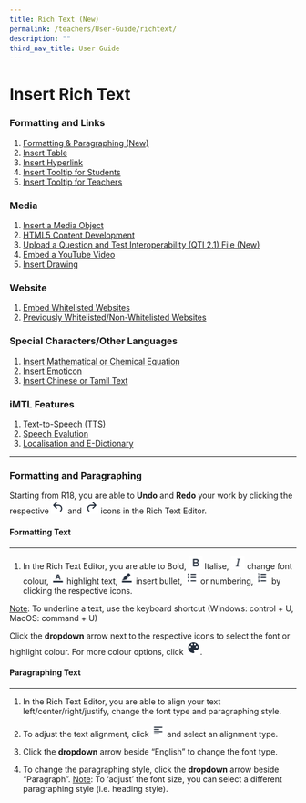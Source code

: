 ```yaml
---
title: Rich Text (New)
permalink: /teachers/User-Guide/richtext/
description: ""
third_nav_title: User Guide
---
```

# Insert Rich Text
### Formatting and Links
1. [Formatting & Paragraphing (New)](#Formatting)
2. [Insert Table](/TeachersUG/InsertTable/)
3. [Insert Hyperlink](/TeachersUG/InsertHyperlink/)
4. [Insert Tooltip for Students](/TeachersUG/InsertStudentTooltip/)
5. [Insert Tooltip for Teachers](/TeachersUG/InsertTeachingAction/)

### Media

1. [Insert a Media Object](#introduction)
2. [HTML5 Content Development](#paragraph1)
3. [Upload a Question and Test Interoperability (QTI 2.1) File (New)](#paragraph2)
4. [Embed a YouTube Video](#paragraph3)
5. [Insert Drawing](#paragraph3)

### Website
1. [Embed Whitelisted Websites](#introduction)
2. [Previously Whitelisted/Non-Whitelisted Websites](#paragraph1)

### Special Characters/Other Languages
1. [Insert Mathematical or Chemical Equation](#introduction)
2. [Insert Emoticon](#paragraph1)
3. [Insert Chinese or Tamil Text](#paragraph2)

### iMTL Features
1. [Text-to-Speech (TTS)](#introduction)
2. [Speech Evalution](#paragraph1)
3. [Localisation and E-Dictionary](#paragraph2)

<hr>

### Formatting and Paragraphing<a name="Formatting"></a> 
Starting from R18, you are able to <strong>Undo</strong> and <strong>Redo</strong> your work by clicking the respective <img src="/images/Media/Icons/Undo.svg" style="width:5%; display: inline;"/>  and <img src="/images/Media/Icons/Redo.svg" style="width:5%; display: inline;"/> icons in the Rich Text Editor.

#### Formatting Text
<hr>

1. In the Rich Text Editor, you are able to Bold,
<img src="/images/Media/Icons/Bold.svg" style="width:5%; display: inline;"/> Italise, 
<img src="/images/Media/Icons/Italise.svg" style="width:5%; display: inline;"/> change font colour, 
<img src="/images/Media/Icons/FontColour.svg" style="width:5%; display: inline;"/> highlight text, <img src="/images/Media/Icons/Highlight.svg" style="width:5%; display: inline;"/>
insert bullet, <img src="/images/Media/Icons/Bullet.svg" style="width:5%; display: inline;"/> or numbering, <img src="/images/Media/Icons/Numbering.svg" style="width:5%; display: inline;"/> by clicking the respective icons.


<u>Note</u>: To underline a text, use the keyboard shortcut (Windows: control + U, MacOS: command + U)

Click the <strong>dropdown</strong> arrow next to the respective icons to select the font or highlight colour. For more colour options, click <img src="/images/Media/Icons/Drawing.png" style="width:5%; display: inline;"/>.


#### Paragraphing Text
<hr>

1. In the Rich Text Editor, you are able to align your text left/center/right/justify, change the font type and paragraphing style.

2. To adjust the text alignment, click <img src="/images/Media/Icons/TextAlign.svg" style="width:24px; display: inline;"/>
and select an alignment type.

3. Click the <strong>dropdown</strong> arrow beside “English” to change the font type.

4. To change the paragraphing style, click the <strong>dropdown</strong> arrow beside “Paragraph”.
<u>Note</u>: To ‘adjust’ the font size, you can select a different paragraphing style (i.e. heading style).
